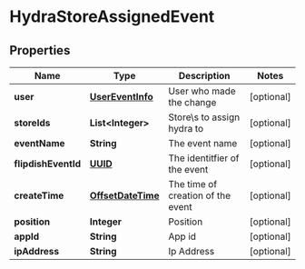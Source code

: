 
# HydraStoreAssignedEvent

## Properties
Name | Type | Description | Notes
------------ | ------------- | ------------- | -------------
**user** | [**UserEventInfo**](UserEventInfo.md) | User who made the change |  [optional]
**storeIds** | **List&lt;Integer&gt;** | Store\\s to assign hydra to |  [optional]
**eventName** | **String** | The event name |  [optional]
**flipdishEventId** | [**UUID**](UUID.md) | The identitfier of the event |  [optional]
**createTime** | [**OffsetDateTime**](OffsetDateTime.md) | The time of creation of the event |  [optional]
**position** | **Integer** | Position |  [optional]
**appId** | **String** | App id |  [optional]
**ipAddress** | **String** | Ip Address |  [optional]



